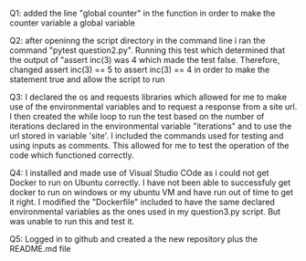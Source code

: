 Q1:     added the line "global counter" in the function in order to make the counter variable a global variable

Q2:    after openinng the script directory in the command line i ran the command "pytest question2.py". 
        Running this test which determined that the output of "assert inc(3) was 4 which made the test false.
        Therefore, changed assert inc(3) == 5 to assert inc(3) == 4 in order to make the statement true and allow the script to run

Q3:     I declared the os and requests libraries which allowed for me to make use of the environmental variables and to request a response from a site url. I then created the while loop to run the test based on the number of iterations declared in the environmental variable "iterations" and to use the url stored in variable 'site'. I included the commands used for testing and using inputs as comments. This allowed for me to test the operation of the code which functioned correctly. 

Q4:     I installed and made use of Visual Studio COde as i could not get Docker to run on Ubuntu correctly. I have not been able to successfuly get docker to run on windows or my ubuntu VM and have run out of time to get it right. I modified the "Dockerfile" included to have the same declared environmental variables as the ones used in my question3.py script. But was unable to run this and test it.  

Q5:     Logged in to github and created a the new repository plus the README.md file

